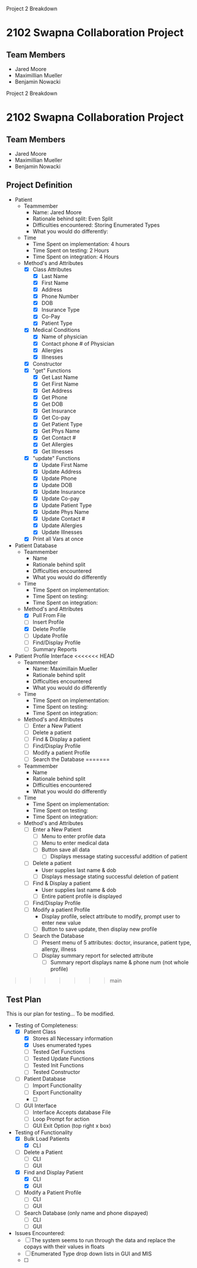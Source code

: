 Project 2 Breakdown

# 2102 Swapna Collaboration Project

## Team Members
- Jared Moore
- Maximillian Mueller
- Benjamin Nowacki

Project 2 Breakdown

# 2102 Swapna Collaboration Project

## Team Members
- Jared Moore
- Maximillian Mueller
- Benjamin Nowacki

## Project Definition
- Patient
	- Teammember
		- Name: Jared Moore
		- Rationale behind split: Even Split
		- Difficulties encountered: Storing Enumerated Types
		- What you would do differently:
	- Time
		- Time Spent on implementation: 4 hours
		- Time Spent on testing: 2 Hours
		- Time Spent on integration: 4 Hours
	- Method's and Attributes
        - [x]   Class Attributes
            - [x]   Last Name
            - [x]   First Name
            - [x]   Address
            - [x]   Phone Number
            - [x]   DOB
            - [x]   Insurance Type
            - [x]   Co-Pay
            - [x]   Patient Type
        - [x]   Medical Conditions
            - [x]   Name of physician
            - [x]   Contact phone # of Physician
            - [x]   Allergies
            - [x]   Illnesses
        - [x]   Constructor
        - [x]   "get" Functions
            - [x]   Get Last Name
            - [x]   Get First Name
            - [x]   Get Address
            - [x]   Get Phone
            - [x]   Get DOB
            - [x]   Get Insurance
            - [x]   Get Co-pay
            - [x]   Get Patient Type
            - [x]   Get Phys Name
            - [x]   Get Contact #
            - [x]   Get Allergies
            - [x]   Get Illnesses
        - [x]   "update" Functions
            - [x]   Update First Name
            - [x]   Update Address
            - [x]   Update Phone
            - [x]   Update DOB
            - [x]   Update Insurance
            - [x]   Update Co-pay
            - [x]   Update Patient Type
            - [x]   Update Phys Name
            - [x]   Update Contact #
            - [x]   Update Allergies
            - [x]   Update Illnesses
        - [x] Print all Vars at once
- Patient Database
	- Teammember
		- Name
		- Rationale behind split
		- Difficulties encountered
		- What you would do differently
	- Time
		- Time Spent on implementation:
		- Time Spent on testing:
		- Time Spent on integration:
	- Method's and Attributes
		- [x] Pull From File
		- [ ]   Insert Profile
		- [x]   Delete Profile
		- [ ]   Update Profile
		- [ ]   Find/Display Profile
		- [ ]   Summary Reports
- Patient Profile Interface
<<<<<<< HEAD
	- Teammember
		- Name: Maximillain Mueller
		- Rationale behind split
		- Difficulties encountered
		- What you would do differently
	- Time
		- Time Spent on implementation:
		- Time Spent on testing:
		- Time Spent on integration:
	- Method's and Attributes
		- [ ]   Enter a New Patient
		- [ ]   Delete a patient
		- [ ]   Find & Display a patient
		- [ ]   Find/Display Profile
		- [ ]   Modify a patient Profile
		- [ ]   Search the Database
=======
    - Teammember
        - Name
        - Rationale behind split
        - Difficulties encountered
        - What you would do differently
    - Time
        - Time Spent on implementation:
        - Time Spent on testing:
        - Time Spent on integration:
    - Method's and Attributes
        - [ ]   Enter a New Patient
            - [ ] Menu to enter profile data
            - [ ] Menu to enter medical data
            - [ ] Button save all data
                - [ ] Displays message stating successful addition of patient  
        - [ ]   Delete a patient
            - User supplies last name & dob
            - [ ] Displays message stating successful deletion of patient
        - [ ]   Find & Display a patient
            - User supplies last name & dob
            - [ ] Entire patient profile is displayed
        - [ ]   Find/Display Profile
        - [ ]   Modify a patient Profile
            - Display profile, select attribute to modify, prompt user to enter new value
            - [ ] Button to save update, then display new profile
        - [ ]   Search the Database
            - [ ] Present menu of 5 attributes: doctor, insurance, patient type, allergy, illness
            - [ ] Display summary report for selected attribute
                - [ ] Summary report displays name & phone num (not whole profile) 
>>>>>>> main

## Test Plan
This is our plan for testing... To be modified.
- Testing of Completeness:
  - [x] Patient Class
    - [x] Stores all Necessary information
    - [x] Uses enumerated types
    - [ ] Tested Get Functions
    - [ ] Tested Update Functions
    - [ ] Tested Init Functions
    - [ ] Tested Constructor
  - [ ] Patient Database
    - [ ] Import Functionality
    - [ ] Export Functionality
    - [ ] 
  - [ ] GUI Interface
    - [ ] Interface Accepts database File
    - [ ] Loop Prompt for action
    - [ ] GUI Exit Option (top right x box)
- Testing of Functionality
  - [x] Bulk Load Patients
    - [x] CLI
  - [ ] Delete a Patient
    - [ ] CLI
    - [ ] GUI
  - [x] Find and Display Patient
    - [x] CLI
    - [x] GUI
  - [ ] Modify a Patient Profile
    - [ ] CLI
    - [ ] GUI
  - [ ] Search Database (only name and phone dispayed)
    - [ ] CLI
    - [ ] GUI
- Issues Encountered:
  - [ ] The system seems to run through the data and replace the copays with their values in floats
  - [ ] Enumerated Type drop down lists in GUI and MIS
  - [ ] 
